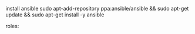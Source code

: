 install ansible
sudo apt-add-repository ppa:ansible/ansible && sudo apt-get update && sudo apt-get install -y ansible

roles:
